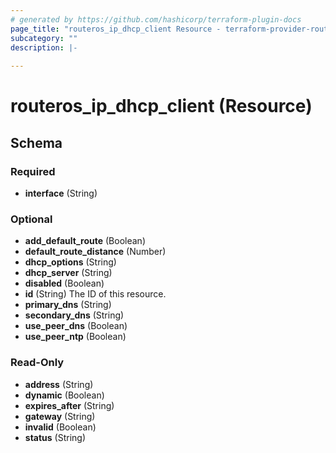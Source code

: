 ```yaml
---
# generated by https://github.com/hashicorp/terraform-plugin-docs
page_title: "routeros_ip_dhcp_client Resource - terraform-provider-routeros"
subcategory: ""
description: |-
  
---
```


# routeros_ip_dhcp_client (Resource)





<!-- schema generated by tfplugindocs -->
## Schema

### Required

- **interface** (String)

### Optional

- **add_default_route** (Boolean)
- **default_route_distance** (Number)
- **dhcp_options** (String)
- **dhcp_server** (String)
- **disabled** (Boolean)
- **id** (String) The ID of this resource.
- **primary_dns** (String)
- **secondary_dns** (String)
- **use_peer_dns** (Boolean)
- **use_peer_ntp** (Boolean)

### Read-Only

- **address** (String)
- **dynamic** (Boolean)
- **expires_after** (String)
- **gateway** (String)
- **invalid** (Boolean)
- **status** (String)


